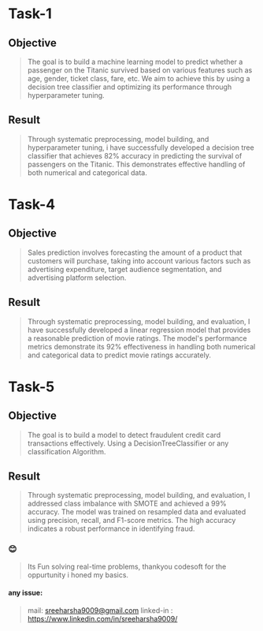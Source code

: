 # Task-1
## Objective
> The goal is to build a machine learning model to predict whether a passenger on the Titanic survived based on various features such as age, gender, ticket class, fare, etc.
We aim to achieve this by using a decision tree classifier and optimizing its performance through hyperparameter tuning.
## Result
> Through systematic preprocessing, model building, and hyperparameter tuning, i have successfully developed a decision tree classifier that achieves 82% accuracy in 
predicting the survival of passengers on the Titanic. This demonstrates effective handling of both numerical and categorical data.

# Task-4
## Objective
> Sales prediction involves forecasting the amount of a product that
customers will purchase, taking into account various factors such as
advertising expenditure, target audience segmentation, and
advertising platform selection.
## Result
> Through systematic preprocessing, model building, and evaluation, I have successfully developed a linear regression model that provides a reasonable prediction of movie ratings. The model's performance metrics demonstrate its 92% effectiveness in handling both numerical and categorical data to predict movie ratings accurately.

# Task-5
## Objective
> The goal is to build a model to detect fraudulent credit card transactions effectively. Using a DecisionTreeClassifier or any classification Algorithm.
## Result
> Through systematic preprocessing, model building, and evaluation, I addressed class imbalance with SMOTE and achieved a 99% accuracy. The model was trained on resampled data and evaluated using precision, recall, and F1-score metrics. The high accuracy indicates a robust performance in identifying fraud.
### 😊
> Its Fun solving real-time problems, thankyou codesoft for the oppurtunity i honed my basics.
#### any issue:
> mail: sreeharsha9009@gmail.com
> linked-in : https://www.linkedin.com/in/sreeharsha9009/

